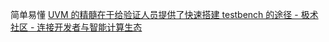 简单易懂
[UVM 的精髓在于给验证人员提供了快速搭建 testbench 的途径 - 极术社区 - 连接开发者与智能计算生态](https://aijishu.com/a/1060000000240824)
